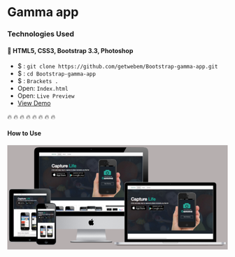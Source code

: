 # Gamma app
### Technologies Used
####  :rocket: HTML5, CSS3, Bootstrap 3.3, Photoshop
 - $ : `git clone https://github.com/getwebem/Bootstrap-gamma-app.git`
 - $ : `cd Bootstrap-gamma-app`
 - $ : `Brackets .`
 - Open:  `Index.html`
 - Open:  `Live Preview`
 - [View Demo](http://getwebem.com/gamma-app/index.html)  
 
:fire: :fire: :fire: :fire: :fire: :fire: :fire: :fire:
#### How to Use  
![pic1](https://raw.githubusercontent.com/getwebem/README/master/gamma-app/Screen%20Shot%202017-08-03%20at%2021.41.04.png)
<br/><br/>
